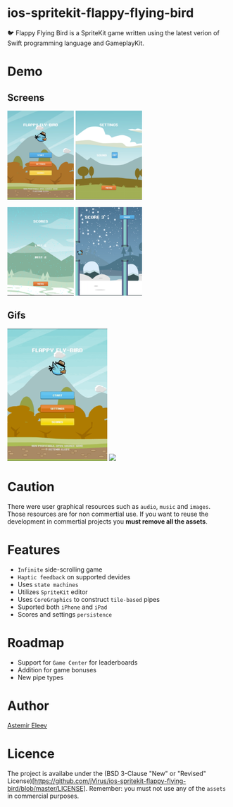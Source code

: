# ios-spritekit-flappy-flying-bird
🐦 Flappy Flying Bird is a SpriteKit game written using the latest verion of Swift programming language and GameplayKit.

# Demo 

## Screens
<img src="/resources/img-01.PNG" width="30%"> <img src="/resources/img-02.PNG" width="30%">

<img src="/resources/img-03.PNG" width="30%"> <img src="/resources/img-04.PNG" width="30%">

## Gifs
<img src="/resources/intro.gif" width="45%"> <img src="/resources/gameplay.gif" width="45%">


# Caution 
There were user graphical resources such as `audio`, `music` and `images`. Those resources are for non commertial use. If you want to reuse the development in commertial projects you **must remove all the assets**.

# Features
- `Infinite` side-scrolling game 
- `Haptic feedback` on supported devides
- Uses `state machines`
- Utilizes `SpriteKit` editor 
- Uses `CoreGraphics` to construct `tile-based` pipes
- Suported both `iPhone` and `iPad`
- Scores and settings `persistence`

# Roadmap
- Support for `Game Center` for leaderboards
- Addition for game bonuses
- New pipe types

# Author 
[Astemir Eleev](https://github.com/jVirus)

# Licence
The project is availabe under the (BSD 3-Clause "New" or "Revised" License)[https://github.com/jVirus/ios-spritekit-flappy-flying-bird/blob/master/LICENSE]. Remember: you must not use any of the `assets` in commercial purposes.
